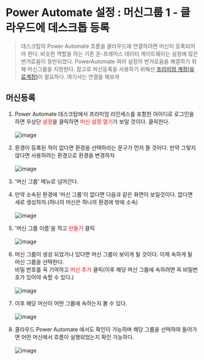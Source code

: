 # Power Automate 설정 : 머신그룹 1 - 클라우드에 데스크톱 등록
> 데스크탑의 Power Automate 흐름을 클라우드에 연결하려면 머신이 등록되어야 한다. 비슷한 역할을 하는 기존 온-프레미스 데이터 게이트웨이는 설정에 많은 번거로움이 동반되었다. PowerAutomate 여러 설정의 번거로움을 해결하기 위해 머신그룹을 지원한다. 참고로 머신등록을 사용하기 위해선 [프리미엄 계정(유료계정)](https://powerautomate.microsoft.com/ko-kr/pricing/)이 필요하다. 여기서는 연결을 해보자

## 머신등록

1. Power Automate 데스크탑에서 프리미엄 라인세스를 포함한 아이디로 로그인을 하면 우상단 <span style="color:red">설정</span>을 클릭하면 <span style="color:red">머신 설정 열기</span>가 보일 것이다. 클릭한다.<br><br>![image](https://user-images.githubusercontent.com/39551265/163945286-dc1d487b-d68b-459f-bb19-1a021566df31.png)<br>


2. 환경이 등록된 적이 없다면 환경을 선택하라는 문구가 먼저 뜰 것이다. 만약 그렇지 않다면 사용하려는 환경으로 환경을 변경하자<br><br>![image](https://user-images.githubusercontent.com/39551265/163947953-63bcc512-ff88-49f7-8044-76de0eb00a0f.png)<br>


3. '머신 그룹' 메뉴로 넘어간다.

4. 만약 소속된 환경에 '머신 그룹'이 없다면 다음과 같은 화면이 보일것이다. 없다면 새로 생성하자.(하나의 머신은 하나의 환경에 밖에 소속)<br><br>![image](https://user-images.githubusercontent.com/39551265/163950409-bf77e8f0-6f81-4ecc-b184-70536d1dd245.png)<br>

5. '머신 그룹 이름'을 적고 <span style="color:red">만들기</span> 클릭<br><br>![image](https://user-images.githubusercontent.com/39551265/164154029-c6f06b0b-9cb7-42e8-82a0-6fb73d85fe98.png)<br>


6. 머신 그룹이 생성 되었거나 있다면 머신 그룹이 보이게 될 것이다. 이제 속하게 될 머신 그룹을 선택한다.<br>비밀 번호를 꼭 기억하고 <span style="color:red">머신 추가</span> 클릭(이후 해당 머신 그룹에 속하려면 꼭 비밀번호가 있어야 속할 수 있다.)<br><br>![image](https://user-images.githubusercontent.com/39551265/164154268-b573ace4-997d-4848-804b-fae7824abfa4.png)<br>

7. 이후 해당 머신이 어떤 그룹에 속하는지 볼 수 있다.<br><br>![image](https://user-images.githubusercontent.com/39551265/164154883-c253534b-cb85-445a-ac59-2c150e539acf.png)<br>

8. 클라우드 Power Automate 에서도 확인이 가능하며 해당 그룹을 선택하여 들어가면 어떤 머신에서 흐름이 실행되었는지 확인 가능하다.<br><br>![image](https://user-images.githubusercontent.com/39551265/164155108-c9cacb18-92db-4da4-8ef4-807f2005c7df.png)<br>